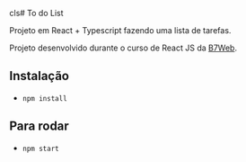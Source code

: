 cls# To do List

Projeto em React + Typescript fazendo uma lista de tarefas.

Projeto desenvolvido durante o curso de React JS da [B7Web](http://b7web.com.br).

## Instalação
- `npm install`

## Para rodar
- `npm start`